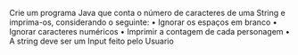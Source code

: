 Crie um programa Java que conta o número de caracteres de uma String e imprima-os, considerando o seguinte:
• Ignorar os espaços em branco
• Ignorar caracteres numéricos
• Imprimir a contagem de cada personagem
• A string deve ser um Input feito pelo Usuario
